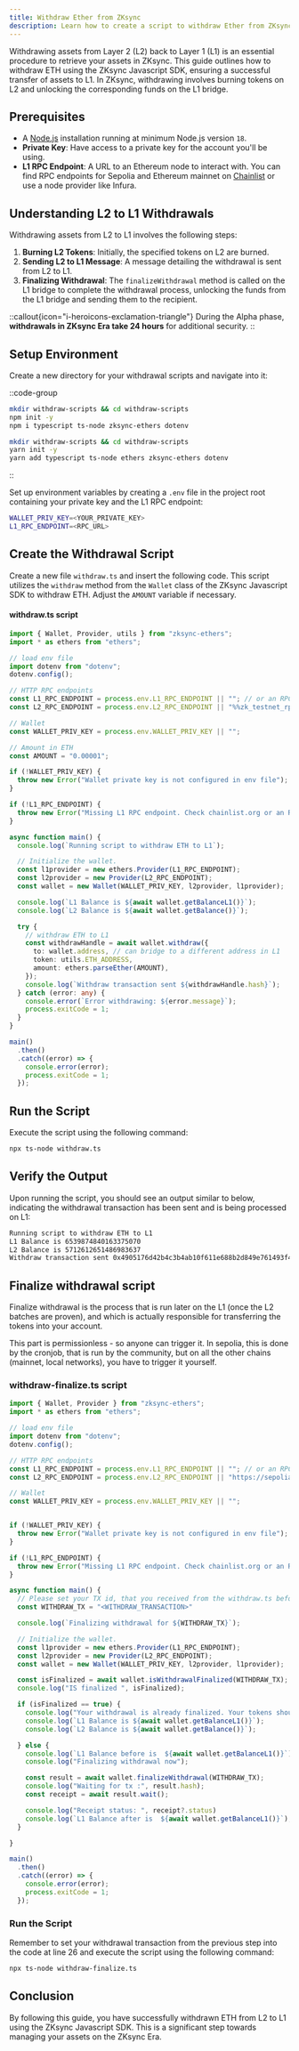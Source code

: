 ```yaml
---
title: Withdraw Ether from ZKsync
description: Learn how to create a script to withdraw Ether from ZKsync to Ethereum.
---
```


Withdrawing assets from Layer 2 (L2) back to Layer 1 (L1) is an essential procedure to retrieve your assets in ZKsync.
This guide outlines how to withdraw ETH using the ZKsync Javascript SDK, ensuring a successful transfer of assets to L1.
In ZKsync, withdrawing involves burning tokens on L2 and unlocking the corresponding funds on the L1 bridge.

## Prerequisites

- A [Node.js](https://nodejs.org/en/download) installation running at minimum Node.js version `18`.
- **Private Key**: Have access to a private key for the account you'll be using.
- **L1 RPC Endpoint**: A URL to an Ethereum node to interact with.
  You can find RPC endpoints for Sepolia and Ethereum mainnet on [Chainlist](https://chainlist.org/) or use a node provider like Infura.

## Understanding L2 to L1 Withdrawals

Withdrawing assets from L2 to L1 involves the following steps:

1. **Burning L2 Tokens**: Initially, the specified tokens on L2 are burned.
2. **Sending L2 to L1 Message**: A message detailing the withdrawal is sent from L2 to L1.
3. **Finalizing Withdrawal**: The `finalizeWithdrawal` method is called on the L1 bridge to complete the withdrawal process,
  unlocking the funds from the L1 bridge and sending them to the recipient.

::callout{icon="i-heroicons-exclamation-triangle"}
During the Alpha phase, **withdrawals in ZKsync Era take 24 hours** for additional security.
::

## Setup Environment

Create a new directory for your withdrawal scripts and navigate into it:

::code-group

```bash [npm]
mkdir withdraw-scripts && cd withdraw-scripts
npm init -y
npm i typescript ts-node zksync-ethers dotenv
```

```bash [yarn]
mkdir withdraw-scripts && cd withdraw-scripts
yarn init -y
yarn add typescript ts-node ethers zksync-ethers dotenv
```

::

Set up environment variables by creating a `.env` file in the project root containing your private key and the L1 RPC endpoint:

```bash
WALLET_PRIV_KEY=<YOUR_PRIVATE_KEY>
L1_RPC_ENDPOINT=<RPC_URL>
```

## Create the Withdrawal Script

Create a new file `withdraw.ts` and insert the following code.
This script utilizes the `withdraw` method from the `Wallet` class of the ZKsync Javascript SDK to withdraw ETH.
Adjust the `AMOUNT` variable if necessary.

#### withdraw.ts script

```typescript
import { Wallet, Provider, utils } from "zksync-ethers";
import * as ethers from "ethers";

// load env file
import dotenv from "dotenv";
dotenv.config();

// HTTP RPC endpoints
const L1_RPC_ENDPOINT = process.env.L1_RPC_ENDPOINT || ""; // or an RPC endpoint from Infura/Chainstack/QuickNode/etc.
const L2_RPC_ENDPOINT = process.env.L2_RPC_ENDPOINT || "%%zk_testnet_rpc_url%%"; // or the ZKsync Era mainnet

// Wallet
const WALLET_PRIV_KEY = process.env.WALLET_PRIV_KEY || "";

// Amount in ETH
const AMOUNT = "0.00001";

if (!WALLET_PRIV_KEY) {
  throw new Error("Wallet private key is not configured in env file");
}

if (!L1_RPC_ENDPOINT) {
  throw new Error("Missing L1 RPC endpoint. Check chainlist.org or an RPC node provider");
}

async function main() {
  console.log(`Running script to withdraw ETH to L1`);

  // Initialize the wallet.
  const l1provider = new ethers.Provider(L1_RPC_ENDPOINT);
  const l2provider = new Provider(L2_RPC_ENDPOINT);
  const wallet = new Wallet(WALLET_PRIV_KEY, l2provider, l1provider);

  console.log(`L1 Balance is ${await wallet.getBalanceL1()}`);
  console.log(`L2 Balance is ${await wallet.getBalance()}`);

  try {
    // withdraw ETH to L1
    const withdrawHandle = await wallet.withdraw({
      to: wallet.address, // can bridge to a different address in L1
      token: utils.ETH_ADDRESS,
      amount: ethers.parseEther(AMOUNT),
    });
    console.log(`Withdraw transaction sent ${withdrawHandle.hash}`);
  } catch (error: any) {
    console.error(`Error withdrawing: ${error.message}`);
    process.exitCode = 1;
  }
}

main()
  .then()
  .catch((error) => {
    console.error(error);
    process.exitCode = 1;
  });
```

## Run the Script

Execute the script using the following command:

```sh
npx ts-node withdraw.ts
```

## Verify the Output

Upon running the script, you should see an output similar to below, indicating the withdrawal transaction has been sent and is being processed on L1:

```txt
Running script to withdraw ETH to L1
L1 Balance is 6539874840163375070
L2 Balance is 5712612651486983637
Withdraw transaction sent 0x4905176d42b4c3b4ab10f611e688b2d849e761493f4583119b7c7731b4254cf4
```

## Finalize withdrawal script

Finalize withdrawal is the process that is run later on the L1 (once the L2 batches are proven), and which is actually responsible for transferring
the tokens into your account.

This part is permissionless - so anyone can trigger it. In sepolia, this is done by the cronjob, that is run by the community, but on all the other chains
(mainnet, local networks), you have to trigger it yourself.


### withdraw-finalize.ts script

```typescript
import { Wallet, Provider } from "zksync-ethers";
import * as ethers from "ethers";

// load env file
import dotenv from "dotenv";
dotenv.config();

// HTTP RPC endpoints
const L1_RPC_ENDPOINT = process.env.L1_RPC_ENDPOINT || ""; // or an RPC endpoint from Infura/Chainstack/QuickNode/etc.
const L2_RPC_ENDPOINT = process.env.L2_RPC_ENDPOINT || "https://sepolia.era.zksync.dev"; // or the ZKsync Era mainnet

// Wallet
const WALLET_PRIV_KEY = process.env.WALLET_PRIV_KEY || "";


if (!WALLET_PRIV_KEY) {
  throw new Error("Wallet private key is not configured in env file");
}

if (!L1_RPC_ENDPOINT) {
  throw new Error("Missing L1 RPC endpoint. Check chainlist.org or an RPC node provider");
}

async function main() {
  // Please set your TX id, that you received from the withdraw.ts before.
  const WITHDRAW_TX = "<WITHDRAW_TRANSACTION>"

  console.log(`Finalizing withdrawal for ${WITHDRAW_TX}`);

  // Initialize the wallet.
  const l1provider = new ethers.Provider(L1_RPC_ENDPOINT);
  const l2provider = new Provider(L2_RPC_ENDPOINT);
  const wallet = new Wallet(WALLET_PRIV_KEY, l2provider, l1provider);

  const isFinalized = await wallet.isWithdrawalFinalized(WITHDRAW_TX);
  console.log("IS finalized ", isFinalized);

  if (isFinalized == true) {
    console.log("Your withdrawal is already finalized. Your tokens should be on L1");
    console.log(`L1 Balance is ${await wallet.getBalanceL1()}`);
    console.log(`L2 Balance is ${await wallet.getBalance()}`);

  } else {
    console.log(`L1 Balance before is  ${await wallet.getBalanceL1()}`);
    console.log("Finalizing withdrawal now");

    const result = await wallet.finalizeWithdrawal(WITHDRAW_TX);
    console.log("Waiting for tx :", result.hash);
    const receipt = await result.wait();

    console.log("Receipt status: ", receipt?.status)
    console.log(`L1 Balance after is  ${await wallet.getBalanceL1()}`);
  }

}

main()
  .then()
  .catch((error) => {
    console.error(error);
    process.exitCode = 1;
  });
```

### Run the Script

Remember to set your withdrawal transaction from the previous step into the code at line 26 and execute the script using the following command:

```sh
npx ts-node withdraw-finalize.ts
```



## Conclusion

By following this guide, you have successfully withdrawn ETH from L2 to L1 using the ZKsync Javascript SDK.
This is a significant step towards managing your assets on the ZKsync Era.
